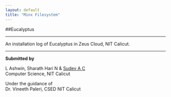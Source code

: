 ```yaml
---
layout: default
title: "Minx Filesystem"
---
```


##Eucalyptus 
* * *
An installation log of Eucalyptus in Zeus Cloud, NIT Calicut.


* * *

**Submitted by**      

L Ashwin, Sharath Hari N & [Sudev A C](http://sudev.github.io)   
Computer Science, NIT Calicut   

Under the guidance of    
Dr. Vineeth Paleri, CSED NIT Calicut



